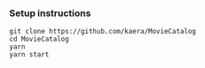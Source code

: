 ### Setup instructions

```
git clone https://github.com/kaera/MovieCatalog
cd MovieCatalog
yarn
yarn start
```